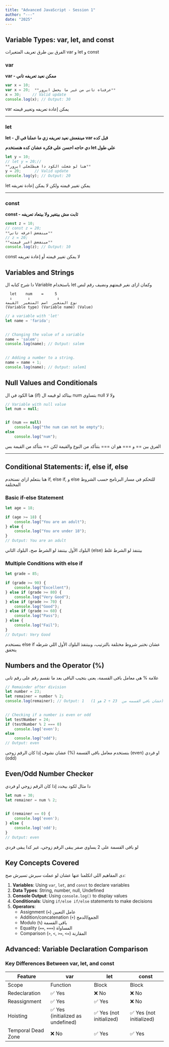 ```yaml
---
title: "Advanced JavaScript - Session 1"
author: "---"
date: "2025"
---
```


## Variable Types: var, let, and const

<div class="arabic">
الفرق بين طرق تعريف المتغيرات var و let و const
</div>

### var

**var - ممكن نعيد تعريفه تاني**

```javascript
var x = 10;
var x = 20;  **عرفناه تاني من غير ما يحصل ايرور**
x = 30;     // Valid update
console.log(x); // Output: 30
```

<div class="arabic">
 var يمكن إعادة تعريفه وتغيير قيمته
</div>

---

### let

**let - مينفعش نعيد تعريفه زي ما عملنا في ال var قبل كده**

**دي حاجه احسن علي فكره عشان كده هنستخدم let علي طول**

```javascript
let y = 10;
// let y = 20;//
**هنا لو شغلت الكود دا هيطلعلي ايرور**
y = 20;      // Valid update
console.log(y); // Output: 20
```

<div class="arabic">
 let يمكن تغيير قيمته ولكن لا يمكن إعادة تعريفه
</div>

---

### const

**const - ثابت مش بيتغير ولا بيتعاد تعريفه**

```javascript
const z = 10;
// const z = 20;
**مينفعش اعرفه تاني**
// z = 20;
**مينفعش اغير قيمته**
console.log(z); // Output: 10
```

<div class="arabic">
 const لا يمكن تغيير قيمته أو إعادة تعريفه
</div>

## Variables and Strings

<div class="arabic">
دا شرح كتابه ال Variable باستخدام let وكمان ازاى نغير قيمتهم ونضيف رقم لنص
</div>

```
  let    num    =     5
  ↓       ↓            ↓
نوع المتغير  اسم المتغير  القيمة
(Variable type) (Variable name) (Value)
```

```javascript
// a variable with 'let'
let name = 'farida';

  
// Changing the value of a variable
name = 'salem';
console.log(name); // Output: salem

  
// Adding a number to a string.
name = name + 1;
console.log(name); // Output: salem1
```

## Null Values and Conditionals

<div class="arabic">
هنا الكود في ال (if) بيتاكد لو قيمه ال num بتساوي null ولا لا
</div>

```javascript
// Variable with null value
let num = null;


if (num == null)
    console.log("the num can not be empty");
else
    console.log("num");
```

<div class="arabic">
الفرق بين == و === هو ان === بتتأكد من النوع والقيمة لكن == بتتأكد من القيمة بس
</div>

---

## Conditional Statements: if, else if, else

<div class="arabic">
هنا بنتعلم ازاي نستخدم if, else if, و else للتحكم في مسار البرنامج حسب الشروط المختلفة
</div>

### Basic if-else Statement

```javascript
let age = 18;

if (age >= 18) {
    console.log("You are an adult");
} else {
    console.log("You are under 18");
}
// Output: You are an adult
```

<div class="arabic">
البلوك الأول بيتنفذ لو الشرط صح، البلوك الثاني (else) بيتنفذ لو الشرط غلط
</div>

### Multiple Conditions with else if

```javascript
let grade = 85;

if (grade >= 90) {
    console.log("Excellent");
} else if (grade >= 80) {
    console.log("Very Good");
} else if (grade >= 70) {
    console.log("Good");
} else if (grade >= 60) {
    console.log("Pass");
} else {
    console.log("Fail");
}
// Output: Very Good
```

<div class="arabic">
بنستخدم else if عشان نختبر شروط مختلفة بالترتيب، وبيتنفذ البلوك الأول اللي شرطه يتحقق
</div>


## Numbers and the Operator (%)

<div class="arabic">
علامة % هي معامل باقى القسمة، يعنى بتجيب الباقى بعد ما نقسم رقم على رقم تانى
</div>

```javascript
// Remainder after division
let number = 23;
let remainer = number % 2;
console.log(remainer); // Output: 1   (عشان باقي القسمه من  23 ÷ 2 هو 1)

  
// Checking if a number is even or odd
let testNumber = 24;
if (testNumber % 2 === 0)
    console.log('even');
else
    console.log("odd");
// Output: even
```

<div class="arabic">
بنستخدم معامل باقى القسمة (%) عشان نشوف إذا كان الرقم زوجى (even) او فردي (odd)
</div>

## Even/Odd Number Checker

<div class="arabic">
دا مثال لكود بيحدد إذا كان الرقم زوجي او فردي
</div>

```javascript
let num = 30;
let remainer = num % 2;

  
if (remainer == 0) {
    console.log('even');
} else {
    console.log('odd');
}
// Output: even
```

<div class="arabic">
لو باقى القسمة على 2 يساوي صفر يبقى الرقم زوجي، غير كدا يبقى فردي
</div>

## Key Concepts Covered

<div class="arabic">
دى المفاهيم اللي اتكلمنا عنها عشان لو عملت سيرش تسيرش صح:
</div>

1. **Variables**: Using `var`, `let`, and `const` to declare variables
2. **Data Types**: String, number, null, Undefined
3. **Console Output**: Using `console.log()` to display values
4. **Conditionals**: Using `if/else if/else` statements to make decisions
5. **Operators**:
   - Assignment (`=`) عامل التعيين
   - Addition/concatenation (`+`) الجمع/الدمج
   - Modulo (`%`) باقى القسمة
   - Equality (`==`, `===`) المساواة
   - Comparison (`>`, `<`, `>=`, `<=`) المقارنة


## Advanced: Variable Declaration Comparison

### Key Differences Between var, let, and const

| Feature | var | let | const |
|---------|-----|-----|-------|
| Scope | Function | Block | Block |
| Redeclaration | ✅ Yes | ❌ No | ❌ No |
| Reassignment | ✅ Yes | ✅ Yes | ❌ No |
| Hoisting | ✅ Yes (initialized as undefined) | ✅ Yes (not initialized) | ✅ Yes (not initialized) |
| Temporal Dead Zone | ❌ No | ✅ Yes | ✅ Yes |